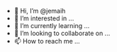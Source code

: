 - 👋 Hi, I’m @jemaih
- 👀 I’m interested in ...
- 🌱 I’m currently learning ...
- 💞️ I’m looking to collaborate on ...
- 📫 How to reach me ...

<!---
jemaih/jemaih is a ✨ special ✨ repository because its `README.md` (this file) appears on your GitHub profile.
You can click the Preview link to take a look at your changes.
--->

